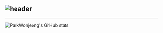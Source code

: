 <div align="left">
  
  ![header](https://capsule-render.vercel.app/api?type=venom&height=300&color=2193b0&text=Park%20Wonjeong!&reversal=false&fontColor=FFA500&textBg=false&fontAlign=50&animation=scaleIn)
---
---

  ![ParkWonjeong's GitHub stats](https://github-readme-stats.vercel.app/api?username=ParkWonjeong&include_all_commits=true&show_icons=true&theme=nord)

</div><br>
